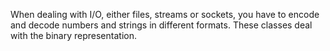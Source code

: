 [//]: # (title: Encoding)
[//]: # (caption: Encoding)
[//]: # (category: kotlinx)
[//]: # (toc: false)
[//]: # (children: /kotlinx/io/encoding/)
[//]: # (ktor_version_review: 1.0.0)

When dealing with I/O, either files, streams or sockets, you have to encode and decode numbers and strings in different formats.
These classes deal with the binary representation.  

